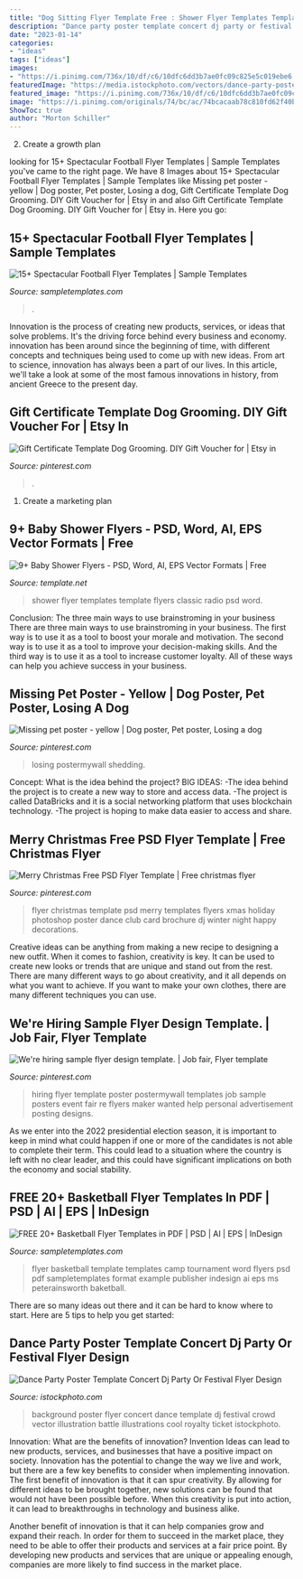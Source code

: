 ```yaml
---
title: "Dog Sitting Flyer Template Free : Shower Flyer Templates Template Flyers Classic Radio Psd Word"
description: "Dance party poster template concert dj party or festival flyer design"
date: "2023-01-14"
categories:
- "ideas"
tags: ["ideas"]
images:
- "https://i.pinimg.com/736x/10/df/c6/10dfc6dd3b7ae0fc09c825e5c019ebe6.jpg"
featuredImage: "https://media.istockphoto.com/vectors/dance-party-poster-template-concert-dj-party-or-festival-flyer-design-vector-id898227886?k=6&amp;m=898227886&amp;s=170667a&amp;w=0&amp;h=fED0STm3rzd5P3P1heDnetRB7Dx91L7GnBt6ZLTwYWM="
featured_image: "https://i.pinimg.com/736x/10/df/c6/10dfc6dd3b7ae0fc09c825e5c019ebe6.jpg"
image: "https://i.pinimg.com/originals/74/bc/ac/74bcacaab78c810fd62f40bf8dc49245.jpg"
ShowToc: true
author: "Morton Schiller"
---
```



2. Create a growth plan 

	

		
looking for 15+ Spectacular Football Flyer Templates | Sample Templates you've came to the right page. We have 8 Images about 15+ Spectacular Football Flyer Templates | Sample Templates like Missing pet poster - yellow | Dog poster, Pet poster, Losing a dog, Gift Certificate Template Dog Grooming. DIY Gift Voucher for | Etsy in and also Gift Certificate Template Dog Grooming. DIY Gift Voucher for | Etsy in. Here you go:
		
    
## 15+ Spectacular Football Flyer Templates | Sample Templates

<img loading=lazy src="https://images.sampletemplates.com/wp-content/uploads/2016/04/04124928/Wonderful-Football-Flyer.jpg" onerror="this.onerror=null;this.src='https://tse1.mm.bing.net/th?id=OIP.iOdm8GcicAXmN0N0rtEEVgHaJ1&amp;pid=15.1';" alt="15+ Spectacular Football Flyer Templates | Sample Templates">

_Source: sampletemplates.com_

>. 

	

Innovation is the process of creating new products, services, or ideas that solve problems. It's the driving force behind every business and economy. innovation has been around since the beginning of time, with different concepts and techniques being used to come up with new ideas. From art to science, innovation has always been a part of our lives. In this article, we'll take a look at some of the most famous innovations in history, from ancient Greece to the present day.

    
## Gift Certificate Template Dog Grooming. DIY Gift Voucher For | Etsy In

<img loading=lazy src="https://i.pinimg.com/736x/10/df/c6/10dfc6dd3b7ae0fc09c825e5c019ebe6.jpg" onerror="this.onerror=null;this.src='https://tse2.mm.bing.net/th?id=OIP.5ROHnfko7vq5I0iQmw7nMAHaF7&amp;pid=15.1';" alt="Gift Certificate Template Dog Grooming. DIY Gift Voucher for | Etsy in">

_Source: pinterest.com_

>. 

	

1. Create a marketing plan 

    
## 9+ Baby Shower Flyers - PSD, Word, AI, EPS Vector Formats | Free

<img loading=lazy src="https://images.template.net/wp-content/uploads/2017/02/02063129/Classic-Baby-Shower-Flyer.jpg" onerror="this.onerror=null;this.src='https://tse1.mm.bing.net/th?id=OIP.7G-gG113Os2VOYl-Yv4TzgHaK6&amp;pid=15.1';" alt="9+ Baby Shower Flyers - PSD, Word, AI, EPS Vector Formats | Free">

_Source: template.net_

>shower flyer templates template flyers classic radio psd word. 

	

Conclusion: The three main ways to use brainstroming in your business
There are three main ways to use brainstroming in your business. The first way is to use it as a tool to boost your morale and motivation. The second way is to use it as a tool to improve your decision-making skills. And the third way is to use it as a tool to increase customer loyalty. All of these ways can help you achieve success in your business.

    
## Missing Pet Poster - Yellow | Dog Poster, Pet Poster, Losing A Dog

<img loading=lazy src="https://i.pinimg.com/originals/74/bc/ac/74bcacaab78c810fd62f40bf8dc49245.jpg" onerror="this.onerror=null;this.src='https://tse1.mm.bing.net/th?id=OIP.9QEHk3qpUhQM6_biRa6LGgHaLI&amp;pid=15.1';" alt="Missing pet poster - yellow | Dog poster, Pet poster, Losing a dog">

_Source: pinterest.com_

>losing postermywall shedding. 

	

Concept: What is the idea behind the project?
BIG IDEAS: 
-The idea behind the project is to create a new way to store and access data. 
-The project is called DataBricks and it is a social networking platform that uses blockchain technology. 
-The project is hoping to make data easier to access and share.

    
## Merry Christmas Free PSD Flyer Template | Free Christmas Flyer

<img loading=lazy src="https://i.pinimg.com/736x/22/89/27/228927515310a463fc588c4f93a4f21d--christmas-flyer-merry-christmas.jpg" onerror="this.onerror=null;this.src='https://tse3.mm.bing.net/th?id=OIP.Wvp3wkfXb1iMt8AAxsGRyAHaKs&amp;pid=15.1';" alt="Merry Christmas Free PSD Flyer Template | Free christmas flyer">

_Source: pinterest.com_

>flyer christmas template psd merry templates flyers xmas holiday photoshop poster dance club card brochure dj winter night happy decorations. 

	

Creative ideas can be anything from making a new recipe to designing a new outfit. When it comes to fashion, creativity is key. It can be used to create new looks or trends that are unique and stand out from the rest. There are many different ways to go about creativity, and it all depends on what you want to achieve. If you want to make your own clothes, there are many different techniques you can use.

    
## We&#039;re Hiring Sample Flyer Design Template. | Job Fair, Flyer Template

<img loading=lazy src="https://i.pinimg.com/originals/69/b0/93/69b0934219cb6c4ead19c57802dd3bd7.jpg" onerror="this.onerror=null;this.src='https://tse3.mm.bing.net/th?id=OIP.A_t_KNsp5azIjaOYFXtBywHaLH&amp;pid=15.1';" alt="We&#039;re hiring sample flyer design template. | Job fair, Flyer template">

_Source: pinterest.com_

>hiring flyer template poster postermywall templates job sample posters event fair re flyers maker wanted help personal advertisement posting designs. 

	

As we enter into the 2022 presidential election season, it is important to keep in mind what could happen if one or more of the candidates is not able to complete their term. This could lead to a situation where the country is left with no clear leader, and this could have significant implications on both the economy and social stability.

    
## FREE 20+ Basketball Flyer Templates In PDF | PSD | AI | EPS | InDesign

<img loading=lazy src="https://images.sampletemplates.com/wp-content/uploads/2016/03/01090542/Basketball-Flyer-Format.jpeg" onerror="this.onerror=null;this.src='https://tse3.mm.bing.net/th?id=OIP.9B7syj_zNrn0r_0f0gy2XwHaKV&amp;pid=15.1';" alt="FREE 20+ Basketball Flyer Templates in PDF | PSD | AI | EPS | InDesign">

_Source: sampletemplates.com_

>flyer basketball template templates camp tournament word flyers psd pdf sampletemplates format example publisher indesign ai eps ms peterainsworth baketball. 

	

There are so many ideas out there and it can be hard to know where to start. Here are 5 tips to help you get started: 

    
## Dance Party Poster Template Concert Dj Party Or Festival Flyer Design

<img loading=lazy src="https://media.istockphoto.com/vectors/dance-party-poster-template-concert-dj-party-or-festival-flyer-design-vector-id898227886?k=6&amp;m=898227886&amp;s=170667a&amp;w=0&amp;h=fED0STm3rzd5P3P1heDnetRB7Dx91L7GnBt6ZLTwYWM=" onerror="this.onerror=null;this.src='https://tse3.mm.bing.net/th?id=OIP.El8YeTNDiNgxOTgKeU77OwAAAA&amp;pid=15.1';" alt="Dance Party Poster Template Concert Dj Party Or Festival Flyer Design">

_Source: istockphoto.com_

>background poster flyer concert dance template dj festival crowd vector illustration battle illustrations cool royalty ticket istockphoto. 

	

Innovation: What are the benefits of innovation?
Invention Ideas can lead to new products, services, and businesses that have a positive impact on society. Innovation has the potential to change the way we live and work, but there are a few key benefits to consider when implementing innovation. 
The first benefit of innovation is that it can spur creativity. By allowing for different ideas to be brought together, new solutions can be found that would not have been possible before. When this creativity is put into action, it can lead to breakthroughs in technology and business alike. 

Another benefit of innovation is that it can help companies grow and expand their reach. In order for them to succeed in the market place, they need to be able to offer their products and services at a fair price point. By developing new products and services that are unique or appealing enough, companies are more likely to find success in the market place.

